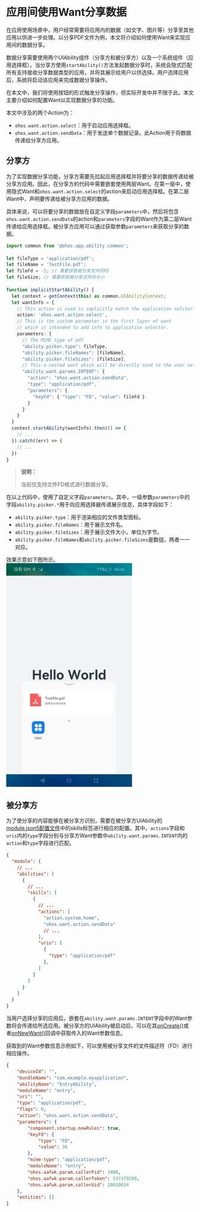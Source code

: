 # 应用间使用Want分享数据

在应用使用场景中，用户经常需要将应用内的数据（如文字、图片等）分享至其他应用以供进一步处理。以分享PDF文件为例，本文将介绍如何使用Want来实现应用间的数据分享。

数据分享需要使用两个UIAbility组件（分享方和被分享方）以及一个系统组件（应用选择框）。当分享方使用`startAbility()`方法发起数据分享时，系统会隐式匹配所有支持接收分享数据类型的应用，并将其展示给用户以供选择。用户选择应用后，系统将启动该应用来完成数据分享操作。

在本文中，我们将使用按钮的形式触发分享操作，但实际开发中并不限于此。本文主要介绍如何配置Want以实现数据分享的功能。

本文中涉及的两个Action为：

- `ohos.want.action.select`：用于启动应用选择框。
- `ohos.want.action.sendData`：用于发送单个数据记录。此Action用于将数据传递给分享方应用。

## 分享方

为了实现数据分享功能，分享方需要先拉起应用选择框并将要分享的数据传递给被分享方应用。因此，在分享方的代码中需要嵌套使用两层Want。在第一层中，使用隐式Want和`ohos.want.action.select`的action来启动应用选择框。在第二层Want中，声明要传递给被分享方应用的数据。

具体来说，可以将要分享的数据放在自定义字段`parameters`中，然后将包含`ohos.want.action.sendData`的action和`parameters`字段的Want作为第二层Want传递给应用选择框。被分享方应用可以通过获取参数`parameters`来获取分享的数据。

```ts
import common from '@ohos.app.ability.common';

let fileType = 'application/pdf';
let fileName = 'TestFile.pdf';
let fileFd = -1; // 需要获取被分享文件的FD
let fileSize; // 需要获取被分享文件的大小

function implicitStartAbility() {
  let context = getContext(this) as common.UIAbilityContext;
  let wantInfo = {
    // This action is used to implicitly match the application selctor.
    action: 'ohos.want.action.select',
    // This is the custom parameter in the first layer of want
    // which is intended to add info to application selector.
    parameters: {
      // The MIME type of pdf
      "ability.picker.type": fileType,
      "ability.picker.fileNames": [fileName],
      "ability.picker.fileSizes": [fileSize],
      // This a nested want which will be directly send to the user selected application.
      "ability.want.params.INTENT": {
        "action": "ohos.want.action.sendData",
        "type": "application/pdf",
        "parameters": {
          "keyFd": { "type": "FD", "value": fileFd }
        }
      }
    }
  }
  context.startAbility(wantInfo).then(() => {
    // ...
  }).catch((err) => {
    // ...
  })
}
```

> **说明：**
>
> 当前仅支持文件FD格式进行数据分享。

在以上代码中，使用了自定义字段`parameters`。其中，一级参数`parameters`中的字段`ability.picker.*`用于向应用选择器传递展示信息，具体字段如下：

- `ability.picker.type`：用于渲染相应的文件类型图标。
- `ability.picker.fileNames`：用于展示文件名。
- `ability.picker.fileSizes`：用于展示文件大小，单位为字节。
- `ability.picker.fileNames`和`ability.picker.fileSizes`是数组，两者一一对应。

效果示意如下图所示。   
<img src="figures/ability-startup-with-implicit-want2.png" alt="ability-startup-with-implicit-want2" height="600" />

## 被分享方

为了使分享的内容能够在被分享方识别，需要在被分享方UIAbility的[module.json5配置文件](../quick-start/module-configuration-file.md)中的skills标签进行相应的配置。其中，`actions`字段和`uris`内的`type`字段分别与分享方Want参数中`ability.want.params.INTENT`内的`action`和`type`字段进行匹配。

```json
{
  "module": {
    // ...
    "abilities": [
      {
        // ...
        "skills": [
          {
            // ...
            "actions": [
              "action.system.home",
              "ohos.want.action.sendData"
              // ...
            ],
            "uris": [
              {
                "type": "application/pdf"
              },
            ]
          }
        ]
      }
    ]
  }
}
```

当用户选择分享的应用后，嵌套在`ability.want.params.INTENT`字段中的Want参数将会传递给所选应用。被分享方的UIAbility被启动后，可以在其[onCreate()](../reference/apis/js-apis-app-ability-uiAbility.md#uiabilityoncreate)或者[onNewWant()](../reference/apis/js-apis-app-ability-uiAbility.md#uiabilityonnewwant)回调中获取传入的Want参数信息。

获取到的Want参数信息示例如下，可以使用被分享文件的文件描述符（FD）进行相应操作。

```json
{
    "deviceId": "",
    "bundleName": "com.example.myapplication",
    "abilityName": "EntryAbility",
    "moduleName": "entry",
    "uri": "",
    "type": "application/pdf",
    "flags": 0,
    "action": "ohos.want.action.sendData",
    "parameters": {
        "component.startup.newRules": true,
        "keyFd": {
            "type": "FD",
            "value": 36
        },
        "mime-type": "application/pdf",
        "moduleName": "entry",
        "ohos.aafwk.param.callerPid": 3488,
        "ohos.aafwk.param.callerToken": 537379209,
        "ohos.aafwk.param.callerUid": 20010014
    },
    "entities": []
}
```
